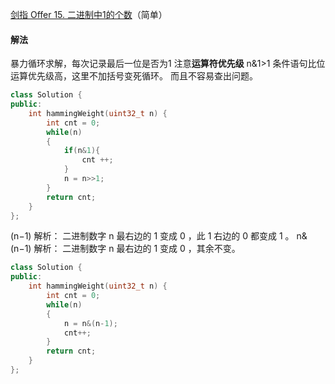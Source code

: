[剑指 Offer 15. 二进制中1的个数](https://leetcode-cn.com/problems/er-jin-zhi-zhong-1de-ge-shu-lcof/)（简单）

#### 解法

暴力循环求解，每次记录最后一位是否为1
注意**运算符优先级** n&1>1 条件语句比位运算优先级高，这里不加括号变死循环。 而且不容易查出问题。

```C++
class Solution {
public:
    int hammingWeight(uint32_t n) {
        int cnt = 0;
        while(n)
        {
            if(n&1){
                cnt ++;
            } 
            n = n>>1;
        }
        return cnt;
    }
};
```


(n−1)      解析： 二进制数字 n 最右边的 1 变成 0 ，此 1 右边的 0 都变成 1 。
n&(n−1)    解析： 二进制数字 n 最右边的 1 变成 0 ，其余不变。



```C++
class Solution {
public:
    int hammingWeight(uint32_t n) {
        int cnt = 0;
        while(n)
        {
            n = n&(n-1);
            cnt++;
        }
        return cnt;
    }
};
```